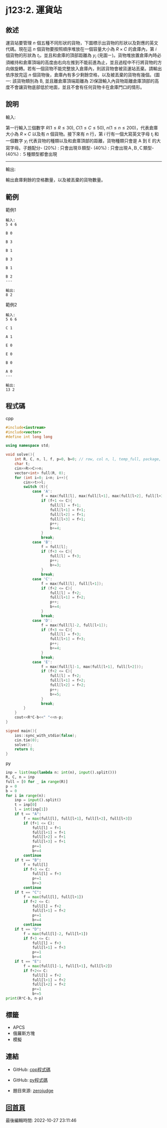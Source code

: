 # j123:2. 運貨站

## 敘述

運貨站要管理 $n$ 個五種不同形狀的貨物，下圖標示出貨物的形狀以及對應的英文代碼。現在這 $n$ 個貨物要按照順序堆放在一個容量大小為 $R \times C$ 的倉庫內，第 $i$ 個貨物的形狀為 $t_i$，並且和倉庫的頂部距離為 $y_i$ (見圖ㄧ)。貨物堆放置倉庫內時必須維持和倉庫頂端的高度由右向左推到不能前進為止，並且過程中不行將貨物的方向做旋轉。若有一個貨物不能完整放入倉庫內，則該貨物會被貨運站丟棄。請輸出依序放完這 $n$ 個貨物後，倉庫內有多少剩餘空格，以及被丟棄的貨物有幾個。(圖一: 該貨物類別為 B, 並且離倉庫頂端距離為 2)保證輸入內貨物距離倉庫頂部的高度不會讓貨物底部低於地面，並且不會有任何貨物卡在倉庫門口的情形。


## 說明

輸入:

第一行輸入三個數字 $R(1 \le R \le 30)$, $C(1 \le C \le 50)$, $n(1 \le n \le 200)$，代表倉庫大小為 $R \times C$ 以及有 $n$ 個貨物。接下來有 $n$ 行，第 $i$ 行有一個大寫英文字母 $t_i$ 和一個數字 $y_i$ 代表貨物的種類以及和倉庫頂部的距離，貨物種類只會是 A 到 E 的大寫字母。子題配分- (20%) : 只會出現Ｂ類型- (40%) : 只會出現Ａ,Ｂ,Ｃ類型- (40%) : ５種類型都會出現

---

輸出:

輸出倉庫剩餘的空格數量，以及被丟棄的貨物數量。

## 範例
範例1

```
輸入:
5 4 6
B 0
B 3
B 1
B 3
B 1
B 2
---

輸出:
8 2

```
範例2

```
輸入:
5 6 6
C 1
A 1
E 0
E 0
B 0
A 0
---

輸出:
13 2

```

## 程式碼
cpp

```cpp
#include<iostream>
#include<vector>
#define int long long

using namespace std;

void solve(){
    int R, C, n, l, f, p=0, b=0; // row, col n, l, temp_full, package, block
    char t;
    cin>>R>>C>>n;
    vector<int> full(R, 0);
    for (int i=0; i<n; i++){
        cin>>t>>l;
        switch (t){
            case 'A':
                f = max(full[l], max(full[l+1], max(full[l+2], full[l+3])));
                if (f+1 <= C){
                    full[l] = f+1;
                    full[l+1] = f+1;
                    full[l+2] = f+1;
                    full[l+3] = f+1;
                    p++;
                    b+=4;
                }
                break;
            case 'B':
                f = full[l];
                if (f+3 <= C){
                    full[l] = f+3;
                    p++;
                    b+=3;
                }
                break;
            case 'C':
                f = max(full[l], full[l+1]);
                if (f+2 <= C){
                    full[l] = f+2;
                    full[l+1] = f+2;
                    p++;
                    b+=4;
                }
                break;
            case 'D':
                f = max(full[l]-2, full[l+1]);
                if (f+3 <= C){
                    full[l] = f+3;
                    full[l+1] = f+3;
                    p++;
                    b+=4;
                }
                break;
            case 'E':
                f = max(full[l]-1, max(full[l+1], full[l+2]));
                if (f+2 <= C){
                    full[l] = f+2;
                    full[l+1] = f+2;
                    full[l+2] = f+2;
                    p++;
                    b+=5;
                }
                break;
        }
    }
    cout<<R*C-b<<" "<<n-p;
}

signed main(){
    ios::sync_with_stdio(false);
	cin.tie(0);
    solve();
    return 0;
}

```

py

```py
inp = list(map(lambda n: int(n), input().split()))
R, C, n = inp
full = [0 for _ in range(R)]
p = 0
b = 0
for i in range(n):
    inp = input().split()
    t = inp[0]
    l = int(inp[1])
    if t == "A":
        f = max(full[l], full[l+1], full[l+2], full[l+3])
        if (f+1 <= C):
            full[l] = f+1
            full[l+1] = f+1
            full[l+2] = f+1
            full[l+3] = f+1
            p+=1
            b+=4
        continue
    if t == "B":
        f = full[l]
        if f+3 <= C:
            full[l] = f+3
            p+=1
            b+=3
        continue
    if t == "C":
        f = max(full[l], full[l+1])
        if f+2 <= C:
            full[l] = f+2
            full[l+1] = f+2
            p+=1
            b+=4
        continue
    if t == "D":
        f = max(full[l]-2, full[l+1])
        if f+3 <= C:
            full[l] = f+3
            full[l+1] = f+3
            p+=1
            b+=4
    if t == "E":
        f = max(full[l]-1, full[l+1], full[l+2])
        if f+2<= C:
            full[l] = f+2
            full[l+1] = f+2
            full[l+2] = f+2
            p+=1
            b+=5
print(R*C-b, n-p)
```

## 標籤
- APCS
- 俄羅斯方塊
- 模擬


## 連結
- GitHub: [cpp程式碼](https://github.com/henryleecode23/solve_record/blob/main/zerojudge/j123/main.cpp)
- GitHub: [py程式碼](https://github.com/henryleecode23/solve_record/blob/main/zerojudge/j123/main.py)


- 題目來源: [zerojudge](https://zerojudge.tw/ShowProblem?problemid=j123)

## [回首頁](https://henryleecode23.github.io/solve_record/)


最後編輯時間: 2022-10-27 23:11:46
